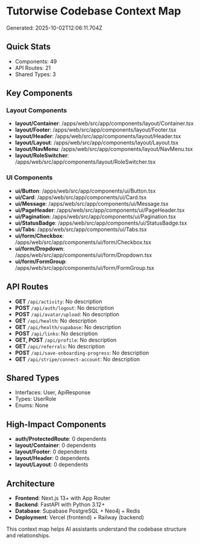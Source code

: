 # Tutorwise Codebase Context Map
Generated: 2025-10-02T12:06:11.704Z

## Quick Stats
- Components: 49
- API Routes: 21
- Shared Types: 3

## Key Components

### Layout Components
- **layout/Container**: /apps/web/src/app/components/layout/Container.tsx
- **layout/Footer**: /apps/web/src/app/components/layout/Footer.tsx
- **layout/Header**: /apps/web/src/app/components/layout/Header.tsx
- **layout/Layout**: /apps/web/src/app/components/layout/Layout.tsx
- **layout/NavMenu**: /apps/web/src/app/components/layout/NavMenu.tsx
- **layout/RoleSwitcher**: /apps/web/src/app/components/layout/RoleSwitcher.tsx

### UI Components
- **ui/Button**: /apps/web/src/app/components/ui/Button.tsx
- **ui/Card**: /apps/web/src/app/components/ui/Card.tsx
- **ui/Message**: /apps/web/src/app/components/ui/Message.tsx
- **ui/PageHeader**: /apps/web/src/app/components/ui/PageHeader.tsx
- **ui/Pagination**: /apps/web/src/app/components/ui/Pagination.tsx
- **ui/StatusBadge**: /apps/web/src/app/components/ui/StatusBadge.tsx
- **ui/Tabs**: /apps/web/src/app/components/ui/Tabs.tsx
- **ui/form/Checkbox**: /apps/web/src/app/components/ui/form/Checkbox.tsx
- **ui/form/Dropdown**: /apps/web/src/app/components/ui/form/Dropdown.tsx
- **ui/form/FormGroup**: /apps/web/src/app/components/ui/form/FormGroup.tsx

## API Routes
- **GET** `/api/activity`: No description
- **POST** `/api/auth/logout`: No description
- **POST** `/api/avatar/upload`: No description
- **GET** `/api/health`: No description
- **GET** `/api/health/supabase`: No description
- **POST** `/api/links`: No description
- **GET, POST** `/api/profile`: No description
- **GET** `/api/referrals`: No description
- **POST** `/api/save-onboarding-progress`: No description
- **GET** `/api/stripe/connect-account`: No description

## Shared Types
- Interfaces: User, ApiResponse
- Types: UserRole
- Enums: None

## High-Impact Components
- **auth/ProtectedRoute**: 0 dependents
- **layout/Container**: 0 dependents
- **layout/Footer**: 0 dependents
- **layout/Header**: 0 dependents
- **layout/Layout**: 0 dependents

## Architecture
- **Frontend**: Next.js 13+ with App Router
- **Backend**: FastAPI with Python 3.12+
- **Database**: Supabase PostgreSQL + Neo4j + Redis
- **Deployment**: Vercel (frontend) + Railway (backend)

This context map helps AI assistants understand the codebase structure and relationships.
